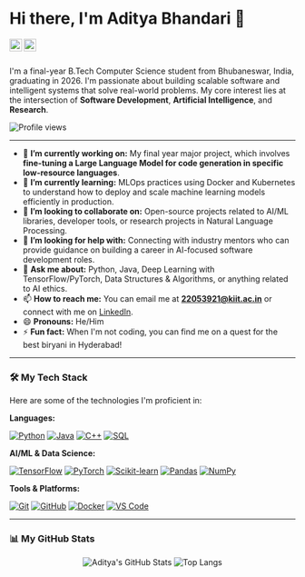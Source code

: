 # Hi there, I'm Aditya Bhandari 👋

<a href="https://www.linkedin.com/in/[YourLinkedInUsername]">
  <img align="left" alt="Aditya's LinkedIn" width="22px" src="https://cdn.jsdelivr.net/npm/simple-icons@v3/icons/linkedin.svg" />
</a>
<a href="https://[YourPortfolioWebsite.com]">
  <img align="left" alt="Aditya's Portfolio" width="22px" src="https://cdn.jsdelivr.net/npm/simple-icons@v3/icons/googlechrome.svg" />
</a>

<br />
<br />

I'm a final-year B.Tech Computer Science student from Bhubaneswar, India, graduating in 2026. I'm passionate about building scalable software and intelligent systems that solve real-world problems. My core interest lies at the intersection of **Software Development**, **Artificial Intelligence**, and **Research**.

![Profile views](https://gpvc.arturio.dev/AdityaBhandari3921)

---

* 🔭 **I’m currently working on:** My final year major project, which involves **fine-tuning a Large Language Model for code generation in specific low-resource languages**.
* 🌱 **I’m currently learning:** MLOps practices using Docker and Kubernetes to understand how to deploy and scale machine learning models efficiently in production.
* 👯 **I’m looking to collaborate on:** Open-source projects related to AI/ML libraries, developer tools, or research projects in Natural Language Processing.
* 🤔 **I’m looking for help with:** Connecting with industry mentors who can provide guidance on building a career in AI-focused software development roles.
* 💬 **Ask me about:** Python, Java, Deep Learning with TensorFlow/PyTorch, Data Structures & Algorithms, or anything related to AI ethics.
* 📫 **How to reach me:** You can email me at **22053921@kiit.ac.in** or connect with me on [LinkedIn]((https://www.linkedin.com/in/aditya-bhandari-593750200/)).
* 😄 **Pronouns:** He/Him
* ⚡ **Fun fact:** When I'm not coding, you can find me on a quest for the best biryani in Hyderabad!

---

### 🛠️ My Tech Stack

Here are some of the technologies I'm proficient in:

**Languages:**
<p>
  <a href="#"><img alt="Python" src="https://img.shields.io/badge/Python-3776AB.svg?logo=python&logoColor=white"></a>
  <a href="#"><img alt="Java" src="https://img.shields.io/badge/Java-007396.svg?logo=java&logoColor=white"></a>
  <a href="#"><img alt="C++" src="https://img.shields.io/badge/C++-00599C.svg?logo=c%2B%2B&logoColor=white"></a>
  <a href="#"><img alt="SQL" src="https://img.shields.io/badge/SQL-4479A1.svg?logo=postgresql&logoColor=white"></a>
</p>

**AI/ML & Data Science:**
<p>
  <a href="#"><img alt="TensorFlow" src="https://img.shields.io/badge/TensorFlow-FF6F00.svg?logo=tensorflow&logoColor=white"></a>
  <a href="#"><img alt="PyTorch" src="https://img.shields.io/badge/PyTorch-EE4C2C.svg?logo=pytorch&logoColor=white"></a>
  <a href="#"><img alt="Scikit-learn" src="https://img.shields.io/badge/scikit--learn-F7931E.svg?logo=scikit-learn&logoColor=white"></a>
  <a href="#"><img alt="Pandas" src="https://img.shields.io/badge/Pandas-150458.svg?logo=pandas&logoColor=white"></a>
  <a href="#"><img alt="NumPy" src="https://img.shields.io/badge/NumPy-013243.svg?logo=numpy&logoColor=white"></a>
</p>

**Tools & Platforms:**
<p>
  <a href="#"><img alt="Git" src="https://img.shields.io/badge/Git-F05032.svg?logo=git&logoColor=white"></a>
  <a href="#"><img alt="GitHub" src="https://img.shields.io/badge/GitHub-181717.svg?logo=github&logoColor=white"></a>
  <a href="#"><img alt="Docker" src="https://img.shields.io/badge/Docker-2496ED.svg?logo=docker&logoColor=white"></a>
  <a href="#"><img alt="VS Code" src="https://img.shields.io/badge/VS_Code-007ACC.svg?logo=visualstudiocode&logoColor=white"></a>
</p>

---

### 📊 My GitHub Stats

<p align="center">
  <img src="https://github-readme-stats.vercel.app/api?username=AdityaBhandari3921&show_icons=true&theme=radical" alt="Aditya's GitHub Stats" />
  <img src="https://github-readme-stats.vercel.app/api/top-langs/?username=AdityaBhandari3921&layout=compact&theme=radical" alt="Top Langs" />
</p>
